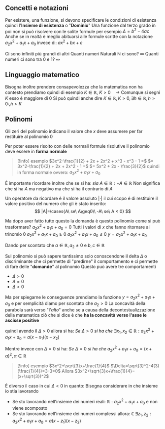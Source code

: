 ## Concetti e notazioni
Per esistere, una funzione, si devono specificare le condizioni di esistenza quindi l'**Insieme di esistenza** o "**Dominio**" 
Una funzione dal terzo grado in poi non si può risolvere con le solite formule per esempio $\Delta= b^2 - 4ac$ 
Anche se in realtà è meglio abituarsi alle formule scritte con la notazione $a_2x^2 + a_1x + a_0$  invece di: $ax^2 + bx + c$

Ci sono infiniti più grandi di altri
Quanti numeri Naturali $ℕ$ ci sono? $\infty$
Quanti numeri ci sono tra $0$ e $1$? $\infty$
## Linguaggio matematico
Bisogna inoltre prendere consapevolezza che la matematica non ha contesto prendiamo quindi di esempio
$K \in ℝ,\ K > 0 \quad \rightarrow$ Comunque si segni $K$ esso é maggiore di 0
Si può quindi anche dire
$K\in ℝ, K>0, \exists h \in ℝ , h>0:, h > K$

## Polinomi
Gli zeri del polinomio indicano il valore che $x$ deve assumere per far restituire al polinomio $0$

Per poter essere risolto con delle normali formule risolutive il polinomio deve essere in **forma normale**
 > [!info] esempio
 > $3x^2-\frac{1}{2} + 2x + 2x^2 + x^3 - x^3 - 1 =$
 > $= 3x^2-\frac{1}{2} + 2x + 2x^2 - 1 =$
 > $= 5x^2 + 2x - \frac{3}{2}$ quindi in forma normale ovvero: $a_2x^2 + a_1x + a_0$
 
È importante ricordare inoltre che se si ha:
$sia\ A\in ℝ:-A\in ℝ$ 
Non significa che si ha $A$ ma negativo ma che si ha il contrario di $A$ 

Un operatore da ricordare é il valore assoluto $|\cdot|$ il cui scopo é di restituire il valore positivo del numero che gli è stato inserito:
$$
|A|=\cases{A\ se\ A\geq0\\ -A\ se\ A < 0}
$$

Ma dopo aver fatto tutto questo la domanda è questo polinomio come si può trasformare?
$a_2x^2 + a_1x + a_0 = 0$ Tutti i valori di $x$ che fanno ritornare al trinomio $0$
$a_2x^2 + a_1x + a_0 \geq 0$
$a_2x^2 + a_1x + a_0 \leq 0$
$y = a_2x^2 + a_1x + a_0$

Dando per scontato che $a\in ℝ,a_2 \neq 0$ e $b, c \in ℝ$ 

Sul polinomio si può sapere tantissimo solo conoscendone il delta $\Delta$ o discriminante che ci permette di "predirne" il comportamento e ci permette di fare delle "**domande**" al polinomio
Questo può avere tre comportamenti
- $\Delta>0$
- $\Delta = 0$
- $\Delta < 0$

Ma per spiegarne le conseguenze prendiamo la funzione $y = a_2x^2 + a_1x + a_0$ e per semplicità diamo per scontato che $a_2 > 0$
La concavità della parabola sarà verso "l'*alto*" anche se a causa della decontestualizzazione della matematica ciò che si dice è che **ha la concavità verso l'asse le ascisse positive**

quindi avendo il $\Delta > 0$ allora si ha:
$Se\ \Delta>0\ si\ ha\ che\ \exists x_1,x_2 \in ℝ : a_2x^2 + a_1x + a_0 = a(x-x_1)(x-x_2)$

Mentre invece con $\Delta = 0$ si ha:
$Se\ \Delta =0\ si\ ha\ che\ a_2x^2 + a_1x + a_0 = (x+\alpha)^2, \alpha \in ℝ$ 

> [!info] esempio
> $3x^2+\sqrt{3}x+\frac{1}{4}$
> $\Delta=\sqrt{3}^2-4(3)(\frac{1}{4})=3-3=0$
> Allora
> $3x^2+\sqrt{3}x+\frac{1}{4}=(x+\sqrt{3})^2$

È diverso il caso in cui $\Delta < 0$ in quanto:
Bisogna considerare in che insieme io stia lavorando
- Se sto lavorando nell'insieme dei numeri reali: $ℝ:a_2x^2+a_1x+a_0$ e non viene scomposto
- Se sto lavorando nell'insieme dei numeri complessi allora: $ℂ\ \exists z_1,z_2: a_2x^2+a_1x+a_0 = a(x-z_1)(x-z_2)$


